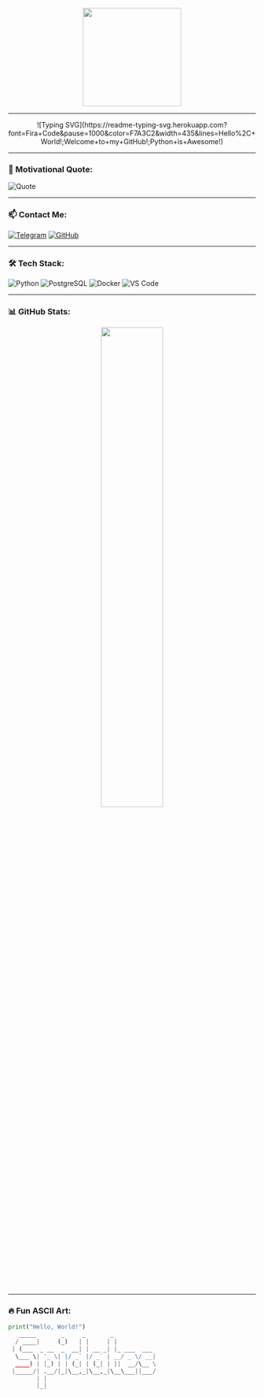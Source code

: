 <p align="center">
  <img src="https://media.giphy.com/media/qgQUggAC3Pfv687qPC/giphy.gif" width="200px">
</p>

---

<p align="center">
![Typing SVG](https://readme-typing-svg.herokuapp.com?font=Fira+Code&pause=1000&color=F7A3C2&width=435&lines=Hello%2C+World!;Welcome+to+my+GitHub!;Python+is+Awesome!)
</p>

---

### 🎯 Motivational Quote:

![Quote](https://quotes-github-readme.vercel.app/api?type=horizontal&theme=radical)

---

### 📫 Contact Me:
[![Telegram](https://img.shields.io/badge/Telegram-%2300acee.svg?style=for-the-badge&logo=telegram&logoColor=white)](https://t.me/zzLeko)
[![GitHub](https://img.shields.io/badge/GitHub-%23121011.svg?style=for-the-badge&logo=github&logoColor=white)](https://github.com/Leko32)

---

### 🛠️ Tech Stack:
![Python](https://img.shields.io/badge/Python-3776AB?style=for-the-badge&logo=python&logoColor=white)
![PostgreSQL](https://img.shields.io/badge/PostgreSQL-316192?style=for-the-badge&logo=postgresql&logoColor=white)
![Docker](https://img.shields.io/badge/Docker-2496ED?style=for-the-badge&logo=docker&logoColor=white)
![VS Code](https://img.shields.io/badge/VS_Code-0078D4?style=for-the-badge&logo=visual-studio-code&logoColor=white)

---

### 📊 GitHub Stats:
<p align="center">
  <img src="https://github-readme-stats.vercel.app/api?username=Leko32&show_icons=true&theme=radical" width="50%">
</p>

---

### 🔥 Fun ASCII Art:
```python
print("Hello, World!")
   _____       _     _       _            
  / ____|     (_)   | |     | |           
 | (___  _ __  _  __| | __ _| |_ ___  ___ 
  \___ \| '_ \| |/ _` |/ _` | __/ _ \/ __|
  ____) | |_) | | (_| | (_| | ||  __/\__ \
 |_____/| .__/|_|\__,_|\__,_|\__\___||___/
        | |                               
        |_|                               
